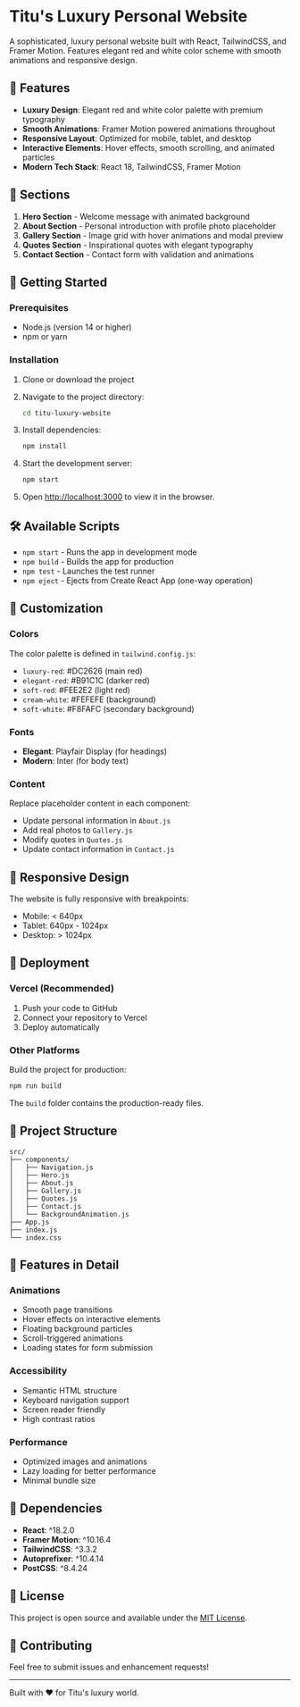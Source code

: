 # Titu's Luxury Personal Website

A sophisticated, luxury personal website built with React, TailwindCSS, and Framer Motion. Features elegant red and white color scheme with smooth animations and responsive design.

## 🎨 Features

- **Luxury Design**: Elegant red and white color palette with premium typography
- **Smooth Animations**: Framer Motion powered animations throughout
- **Responsive Layout**: Optimized for mobile, tablet, and desktop
- **Interactive Elements**: Hover effects, smooth scrolling, and animated particles
- **Modern Tech Stack**: React 18, TailwindCSS, Framer Motion

## 📑 Sections

1. **Hero Section** - Welcome message with animated background
2. **About Section** - Personal introduction with profile photo placeholder
3. **Gallery Section** - Image grid with hover animations and modal preview
4. **Quotes Section** - Inspirational quotes with elegant typography
5. **Contact Section** - Contact form with validation and animations

## 🚀 Getting Started

### Prerequisites

- Node.js (version 14 or higher)
- npm or yarn

### Installation

1. Clone or download the project
2. Navigate to the project directory:
   ```bash
   cd titu-luxury-website
   ```

3. Install dependencies:
   ```bash
   npm install
   ```

4. Start the development server:
   ```bash
   npm start
   ```

5. Open [http://localhost:3000](http://localhost:3000) to view it in the browser.

## 🛠️ Available Scripts

- `npm start` - Runs the app in development mode
- `npm build` - Builds the app for production
- `npm test` - Launches the test runner
- `npm eject` - Ejects from Create React App (one-way operation)

## 🎨 Customization

### Colors
The color palette is defined in `tailwind.config.js`:
- `luxury-red`: #DC2626 (main red)
- `elegant-red`: #B91C1C (darker red)
- `soft-red`: #FEE2E2 (light red)
- `cream-white`: #FEFEFE (background)
- `soft-white`: #F8FAFC (secondary background)

### Fonts
- **Elegant**: Playfair Display (for headings)
- **Modern**: Inter (for body text)

### Content
Replace placeholder content in each component:
- Update personal information in `About.js`
- Add real photos to `Gallery.js`
- Modify quotes in `Quotes.js`
- Update contact information in `Contact.js`

## 📱 Responsive Design

The website is fully responsive with breakpoints:
- Mobile: < 640px
- Tablet: 640px - 1024px
- Desktop: > 1024px

## 🚀 Deployment

### Vercel (Recommended)

1. Push your code to GitHub
2. Connect your repository to Vercel
3. Deploy automatically

### Other Platforms

Build the project for production:
```bash
npm run build
```

The `build` folder contains the production-ready files.

## 📁 Project Structure

```
src/
├── components/
│   ├── Navigation.js
│   ├── Hero.js
│   ├── About.js
│   ├── Gallery.js
│   ├── Quotes.js
│   ├── Contact.js
│   └── BackgroundAnimation.js
├── App.js
├── index.js
└── index.css
```

## 🎯 Features in Detail

### Animations
- Smooth page transitions
- Hover effects on interactive elements
- Floating background particles
- Scroll-triggered animations
- Loading states for form submission

### Accessibility
- Semantic HTML structure
- Keyboard navigation support
- Screen reader friendly
- High contrast ratios

### Performance
- Optimized images and animations
- Lazy loading for better performance
- Minimal bundle size

## 🔧 Dependencies

- **React**: ^18.2.0
- **Framer Motion**: ^10.16.4
- **TailwindCSS**: ^3.3.2
- **Autoprefixer**: ^10.4.14
- **PostCSS**: ^8.4.24

## 📄 License

This project is open source and available under the [MIT License](LICENSE).

## 🤝 Contributing

Feel free to submit issues and enhancement requests!

---

Built with ❤️ for Titu's luxury world.
